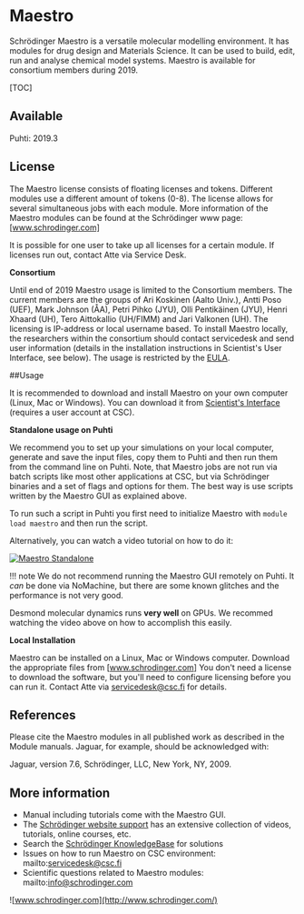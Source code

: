 # Maestro

Schrödinger Maestro is a versatile molecular modelling environment. It has modules
for drug design and Materials Science. It can be used to build, edit, run and analyse 
chemical model systems. Maestro is available for consortium members during 
2019. 

[TOC]

## Available

Puhti: 2019.3


## License

The Maestro license consists of floating licenses and tokens.
Different modules 
use a different amount of tokens (0-8). The license 
allows for several simultaneous jobs with each module. 
More information of the Maestro modules can be found at the 
Schrödinger www page: [www.schrodinger.com]

It is possible for one user to take up all licenses for a 
certain module. If  licenses run out, contact Atte via Service Desk.

**Consortium**

Until end of 2019 Maestro usage is limited to the Consortium members. 
The current members 
are the groups of Ari Koskinen (Aalto Univ.), Antti Poso (UEF), 
Mark Johnson (ÅA), Petri Pihko (JYU),  Olli Pentikäinen (JYU), 
Henri Xhaard (UH), Tero Aittokallio (UH/FIMM) and Jari Valkonen (UH). 
The licensing is IP-address or local username based. To install 
Maestro locally, the researchers within the consortium should 
contact servicedesk and send user information (details in the 
installation instructions in Scientist's User Interface, see 
below). The usage is restricted by the 
[EULA](http://www.schrodinger.com/salesagreements/20/7/).

##Usage

It is recommended to download and install Maestro on your 
own computer (Linux, Mac or Windows). You can download it 
from [Scientist's Interface](https://sui.csc.fi) (requires 
a user account at CSC).

**Standalone usage on Puhti**

We recommend you to set up your simulations on your local
computer, generate and save the input files, copy them to Puhti and then 
run them from the command line on Puhti. Note, that Maestro jobs
are not run via batch scripts like most other applications at CSC, but
via Schrödinger binaries and a set of flags and options for them. The
best way is use scripts written by the Maestro GUI as explained above.

To run such a script in Puhti you first need to initialize Maestro with `module load maestro`
and then run the script.


Alternatively, you can watch a video tutorial on how to do it:  

[![Maestro Standalone](http://img.youtube.com/vi/oQDLa6Bh-q4/0.jpg)](http://www.youtube.com/watch?v=oQDLa6Bh-q4 "Maestro Standalone")

!!! note
    We do not recommend running the Maestro GUI remotely on Puhti.
    It _can_ be done via NoMachine, but there are some known glitches
    and the performance is not very good.

Desmond molecular dynamics runs **very well** on GPUs. We recommed watching 
the video above on how to accomplish this easily.

**Local Installation**

Maestro can be installed on a Linux, Mac or Windows computer. 
Download the appropriate files from [www.schrodinger.com] You
don't need a license to download the software, but you'll need
to configure licensing before you can run it.
Contact Atte via servicedesk@csc.fi for details.

## References

Please cite the Maestro modules in all published work as described 
in the Module manuals. Jaguar, for example, should be acknowledged with:

Jaguar, version 7.6, Schrödinger, LLC, New York, NY, 2009.

## More information

* Manual including tutorials come with the Maestro GUI.
* The [Schrödinger website support](http://www.schrodinger.com/support) has an extensive collection of videos, tutorials, online courses, etc.
* Search the [Schrödinger KnowledgeBase](https://www.schrodinger.com/kb) for solutions 
* Issues on how to run Maestro on CSC environment: mailto:servicedesk@csc.fi
* Scientific questions related to Maestro modules: mailto:info@schrodinger.com


![www.schrodinger.com](http://www.schrodinger.com/)

